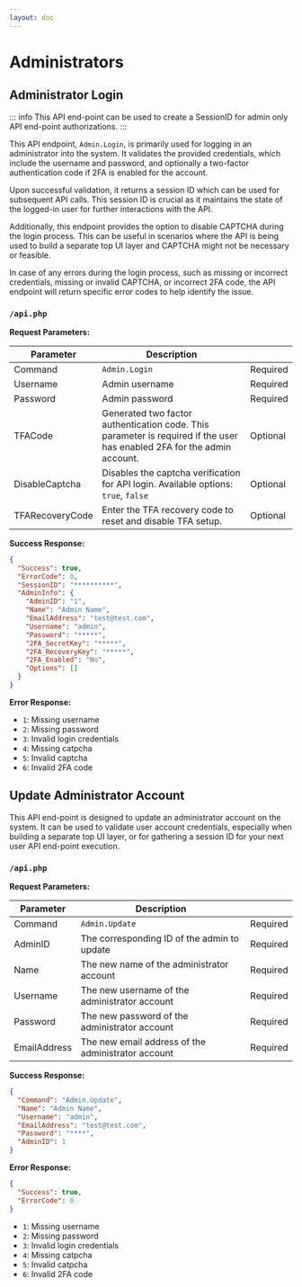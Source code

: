 ```yaml
---
layout: doc
---
```


# Administrators

## Administrator Login

::: info
This API end-point can be used to create a SessionID for admin only API end-point authorizations.
:::

This API endpoint, `Admin.Login`, is primarily used for logging in an administrator into the system. It validates the
provided credentials, which include the username and password, and optionally a two-factor authentication code if 2FA is
enabled for the account.

Upon successful validation, it returns a session ID which can be used for subsequent API calls. This session ID is
crucial as it maintains the state of the logged-in user for further interactions with the API.

Additionally, this endpoint provides the option to disable CAPTCHA during the login process. This can be useful in
scenarios where the API is being used to build a separate top UI layer and CAPTCHA might not be necessary or feasible.

In case of any errors during the login process, such as missing or incorrect credentials, missing or invalid CAPTCHA, or
incorrect 2FA code, the API endpoint will return specific error codes to help identify the issue.

### <Badge type="info" text="POST" /> `/api.php`

**Request Parameters:**

| Parameter       | Description                                                                                                             |          |
|-----------------|-------------------------------------------------------------------------------------------------------------------------|----------|
| Command         | `Admin.Login`                                                                                                           | Required | 
| Username        | Admin username                                                                                                          | Required | 
| Password        | Admin password                                                                                                          | Required | 
| TFACode         | Generated two factor authentication code. This parameter is required if the user has enabled 2FA for the admin account. | Optional |
| DisableCaptcha  | Disables the captcha verification for API login. Available options: `true`, `false`                                     | Optional |
| TFARecoveryCode | Enter the TFA recovery code to reset and disable TFA setup.                                                             | Optional |

**Success Response:**

```json
{
  "Success": true,
  "ErrorCode": 0,
  "SessionID": "**********",
  "AdminInfo": {
    "AdminID": "1",
    "Name": "Admin Name",
    "EmailAddress": "test@test.com",
    "Username": "admin",
    "Password": "*****",
    "2FA_SecretKey": "*****",
    "2FA_RecoveryKey": "*****",
    "2FA_Enabled": "No",
    "Options": []
  }
}
```

**Error Response:**

- `1`: Missing username
- `2`: Missing password
- `3`: Invalid login credentials
- `4`: Missing catpcha
- `5`: Invalid captcha
- `6`: Invalid 2FA code

## Update Administrator Account

This API end-point is designed to update an administrator account on the system. It can be used to validate user account
credentials, especially when building a separate top UI layer, or for gathering a session ID for your next user API
end-point execution.

### <Badge type="tip" text="POST" /> `/api.php`

**Request Parameters:**

| Parameter    | Description                                        |          |
|--------------|----------------------------------------------------|----------|
| Command      | `Admin.Update`                                     | Required | 
| AdminID      | The corresponding ID of the admin to update        | Required |
| Name         | The new name of the administrator account          | Required |
| Username     | The new username of the administrator account      | Required |
| Password     | The new password of the administrator account      | Required |
| EmailAddress | The new email address of the administrator account | Required |

**Success Response:**

```json
{
  "Command": "Admin.Update",
  "Name": "Admin Name",
  "Username": "admin",
  "EmailAddress": "test@test.com",
  "Password": "****",
  "AdminID": 1
}
```

**Error Response:**

```json
{
  "Success": true,
  "ErrorCode": 0
}
```

- `1`: Missing username
- `2`: Missing password
- `3`: Invalid login credentials
- `4`: Missing catpcha
- `5`: Invalid catpcha
- `6`: Invalid 2FA code